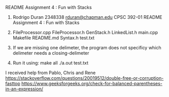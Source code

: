 README Assignment 4 : Fun with Stacks

1) Rodrigo Duran
   2348338
   rduran@chapman.edu
   CPSC 392-01
   README Assignment 4 : Fun with Stacks

2) FileProcessor.cpp
   FileProcessor.h
   GenStack.h
   LinkedList.h
   main.cpp
   Makefile
   README.md
   Syntax.h
   test.txt


3) If we are missing one delimeter, the program does not specificy which delimeter needs a closing-delimeter

4) Run it using:
make all
./a.out test.txt

I received help from Pablo, Chris and Rene
https://stackoverflow.com/questions/20019512/double-free-or-corruption-fasttop
https://www.geeksforgeeks.org/check-for-balanced-parentheses-in-an-expression/
